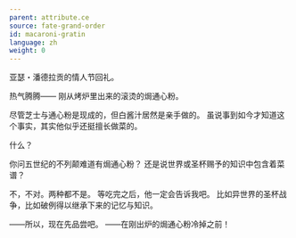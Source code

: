 ```yaml
---
parent: attribute.ce
source: fate-grand-order
id: macaroni-gratin
language: zh
weight: 0
---
```


亚瑟・潘德拉贡的情人节回礼。

热气腾腾——
刚从烤炉里出来的滚烫的焗通心粉。

尽管芝士与通心粉是现成的，但白酱汁居然是亲手做的。
虽说事到如今才知道这个事实，其实他似乎还挺擅长做菜的。

什么？

你问五世纪的不列颠难道有焗通心粉？
还是说世界或圣杯赐予的知识中包含着菜谱？

不，不对。两种都不是。
等吃完之后，他一定会告诉我吧。
比如异世界的圣杯战争，比如破例得以继承下来的记忆与知识。

——所以，现在先品尝吧。
——在刚出炉的焗通心粉冷掉之前！
